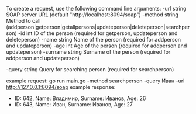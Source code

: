 To create a request, use the following command line arguments:
-url string
        SOAP server URL (default "http://localhost:8094/soap")
-method string
        Method to call (addperson|getperson|getallpersons|updateperson|deleteperson|searchperson)
    -id int
        ID of the person (required for getperson, updateperson and deleteperson)
   -name string
        Name of the person (required for addperson and updateperson)
  -age int
        Age of the person (required for addperson and updateperson)
  -surname string
        Surname of the person (required for addperson and updateperson)
 
  -query string
        Query for searching person (required for searchperson)



example request:
go run main.go -method searchperson -query Иван -url http://127.0.0.1:8094/soap
example response:
- ID: 642, Name: Владимир, Surname: Иванов, Age: 26
- ID: 643, Name: Иван, Surname: Иванов, Age: 27
